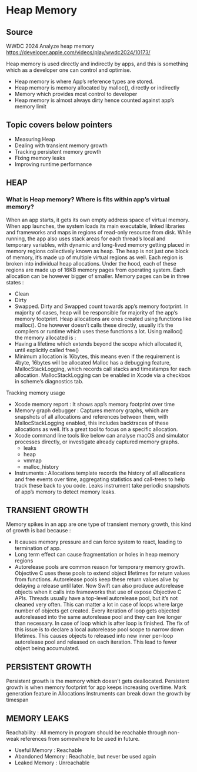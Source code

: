 #  Heap Memory

## Source
WWDC 2024
Analyze heap memory
https://developer.apple.com/videos/play/wwdc2024/10173/

Heap memory is used directly and indirectly by apps, and this is something which as a developer one can control and optimise.
- Heap memory is where App’s reference types are stored.
- Heap memory is memory allocated by malloc(), directly or indirectly
- Memory which provides most control to developer
- Heap memory is almost always dirty hence counted against app’s memory limit

## Topic covers below pointers
- Measuring Heap
- Dealing with transient memory growth
- Tracking persistent memory growth
- Fixing memory leaks
- Improving runtime performance


## HEAP

### What is Heap memory? Where is fits within app’s virtual memory?
When an app starts, it gets its own empty address space of virtual memory. When app launches, the system loads its main executable, linked libraries and frameworks and maps in regions of read-only resource from disk. While running, the app also uses stack areas for each thread’s local and temporary variables, with dynamic and long-lived memory getting placed in memory regions collectively known as heap.
The heap is not just one block of memory, it’s made up of multiple virtual regions as well. Each region is broken into individual heap allocations. Under the hood, each of these regions are made up of 16KB memory pages from operating system. Each allocation can be however bigger of smaller. Memory pages can be in three states :
- Clean
- Dirty
- Swapped.
Dirty and Swapped count towards app’s memory footprint. In majority of cases, heap will be responsible for majority of the app’s memory footprint. Heap allocations are ones created using functions like malloc(). One however doesn’t calls these directly, usually it’s the compilers or runtime which uses these functions a lot.
Using malloc() the memory allocated is :
- Having a lifetime which extends beyond the scope which allocated it, until explicitly called free()
- Minimum allocation is 16bytes, this means even if the requirement is 4byte, 16bytes will be allocated
Malloc has a debugging feature, MallocStackLogging, which records call stacks and timestamps for each allocation. MallocStackLogging can be enabled in Xcode via a checkbox in scheme’s diagnostics tab.

Tracking memory usage
- Xcode memory report : It shows app’s memory footprint over time
- Memory graph debugger : Captures memory graphs, which are snapshots of all allocations and references between them, with MallocStackLogging enabled, this includes backtraces of these allocations as well. It’s a great tool to focus on a specific allocation.
- Xcode command line tools like below can analyse macOS and simulator processes directly, or investigate already captured memory graphs.
    - leaks
    - heap
    - vmmap
    - malloc_history
- Instruments : Allocations template records the history of all allocations and free events over time, aggregating statistics and call-trees to help track these back to you code. Leaks instrument take periodic snapshots of app’s memory to detect memory leaks.


## TRANSIENT GROWTH
Memory spikes in an app are one type of transient memory growth, this kind of growth is bad because :
- It causes memory pressure and can force system to react, leading to termination of app.
- Long term effect can cause fragmentation or holes in heap memory regions
- Autorelease pools are common reason for temporary memory growth. Objective C uses these pools to extend object lifetimes for return values from functions. Autorelease pools keep these return values alive by delaying a release until later. Now Swift can also produce autorelease objects when it calls into frameworks that use of expose Objective C APIs. Threads usually have a top-level autorelease pool, but it’s not cleaned very often. This can matter a lot in case of loops where large number of objects get created. Every iteration of loop gets objected autoreleased into the same autorelease pool and they can live longer than necessary. In case of loop which is after loop is finished. The fix of this issue is to declare a local autorelease pool scope to narrow down lifetimes. This causes objects to released into new inner per-loop autorelease pool and released on each iteration. This lead to fewer object being accumulated.


## PERSISTENT GROWTH
Persistent growth is the memory which doesn’t gets deallocated. Persistent growth is when memory footprint for app keeps increasing overtime.
Mark generation feature in Allocations Instruments can break down the growth by timespan

## MEMORY LEAKS
Reachability : All memory in program should be reachable through non-weak references from somewhere to be used in future.
- Useful Memory : Reachable
- Abandoned Memory : Reachable, but never be used again
- Leaked Memory : Unreachable

